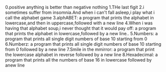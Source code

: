 0.positive anything is better than negative nothing
1.THe last figit
2.i sometimes suffer from insomnia.And when i can't fall asleep,i play what i call the alphabet game
3.alphABET:
a program that prints the alphabet in lowercase,and then in uppercase,followed with a new line
4.When i was having that alphabet soup,i never thought that it would pay off:
a program that prints the alphabet in lowercase,followed by a new line..
 5.Numbers:
a program that prints all single digit numbers of base 10 starting from 0
6.Numberz:
a program that prints all single digit numbers of base 10 starting from 0  followed by a new line
7.Smile in the mmirror:
a program that print the lowercase alphabet in reverse followed by a new line
8.Hexadecimal:
a program that prints all the numbers of base 16 in lowercase followed by anew line
